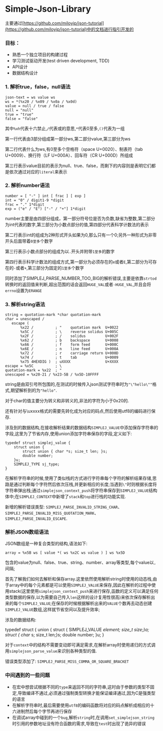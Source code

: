 # Simple-Json-Library

主要通过[https://github.com/miloyip/json-tutorial](https://github.com/miloyip/json-tutorial)中的文档进行指引开发的

### 目标：

- 熟悉一个独立项目的构建过程
- 学习测试驱动开发(test driven development, TDD)
- API设计
- 数据结构设计

### 1. 解析true，false，null语法

	json-text = ws value ws
	ws = *(%x20 / %x09 / %x0a / %x0d)
	value = null / true / false
	null = "null"
	true = "true"
	false = "false"

其中`%xh`代表十六禁止,`/`代表或的意思,`*`代表0至多,`()`代表为一组

第一行代表由3部分组成第一部分ws,第二部分value,第三部分为ws

第二行代表什么为ws,有0至多个空格符（space U+0020）、制表符（tab U+0009）、换行符（LF U+000A）、回车符（CR U+000D）所组成

第三行表示value目前的表示为null、true、false，而剩下的内容则是表明它们都是依次通过对应的`literal`来表示

### 2. 解析number语法

	number = [ "-" ] int [ frac ] [ exp ]
	int = "0" / digit1-9 *digit
	frac = "." 1*digit
	exp = ("e" / "E") ["-" / "+"] 1*digit

number主要是由四部分组成，第一部分符号位是否为负数,缺省为整数,第二部分为int代表的数字,第三部分为小数点部分的值,第四部分代表科学计数法的表示

第二行表示int的组成为2种形式开头如果为0,那么只有一个0;另外一种形式为非零开头后面带着`0至多`个数字

第三行表示小数点部分的组成为以`.`开头并附带`1至多`的数字

第四行表示科学计数法的组成方式,第一部分为必须存在的`e`或者`E`,第二部分为可存在的`-`或者`+`,第三部分为固定的`1至多`个数字

同时添加了SIMPLEJ_PARSE_NUMBER_TOO_BIG的解析错误,主要是依靠`strtod`转换时的返回值来判断,超出范围的话会返回`HUGE_VAL`或者`-HUGE_VAL`,并且会将`errno`设置为`ERANGE`

### 3. 解析string语法

	string = quotation-mark *char quotation-mark
	char = unescaped /
	   escape (
	       %x22 /          ; "    quotation mark  U+0022
	       %x5C /          ; \    reverse solidus U+005C
	       %x2F /          ; /    solidus         U+002F
	       %x62 /          ; b    backspace       U+0008
	       %x66 /          ; f    form feed       U+000C
	       %x6E /          ; n    line feed       U+000A
	       %x72 /          ; r    carriage return U+000D
	       %x74 /          ; t    tab             U+0009
	       %x75 4HEXDIG )  ; uXXXX                U+XXXX
	escape = %x5C          ; \
	quotation-mark = %x22  ; "
	unescaped = %x20-21 / %x23-5B / %x5D-10FFFF

string是由双引号所包围的,在测试的时候传入json测试字符串时为`"\"hello\""`格式,期望解析到的为`"hello"`.

对于char的值主要分为转义和非转义的,非法的字符为小于0x20的.

还有针对与\uxxxx格式的需要先转化成为对应的码点,然后使用utf8的编码进行保存.

涉及到的数据结构,在接收解析结果的数据结构`SIMPLEJ_VALUE`中添加保存字符串的字段,这里为了节省内存,使用union添加字符串保存的字段,定义如下:

	typedef struct simplej_value {
		struct union {
			struct union { char *s; size_t len; }s;
			double number;
		}u;
		SIMPLEJ_TYPE sj_type;
	}

在解析字符串的时候,使用了类似栈的方式进行字符串每个字符的解析结果存储,思路是通过判断每个字符然后依次压栈,并更新相应的长度;当遇到`\"`时则根据长度将字符串弹出栈;通过`simplejson_context_push`将字符串保存到`SIMPLEJ_VALUE`结构体中;在`SIMPLEJ_CONTEXT`中新增了`stack`和`top`进行栈的功能实现.

新增的解析错误类型: `SIMPLEJ_PARSE_INVALID_STRING_CHAR`、`SIMPLEJ_PARSE_INVALID_MISS_QUOTATION_MARK`、`SIMPLEJ_PARSE_INVALID_ESCAPE`.

### 解析JSON数组语法

JSON数组是一种复合类型的结构,语法如下:

	array = %x5B ws [ value *( ws %x2C ws value ) ] ws %x5D

包含的value为null、false、true、string、number、array等类型,每个value以`,`间隔;

首先了解我们如何去解析和保存array.这里依然使用解析string时使用的动态栈,由于array中的每个元素都是可以使用`SIMPLEJ_VALUE`来保存,因此在解析的过程中使用stack(这里使用`simplejson_context_push`来进行保存,函数的定义可以满足任何类型数据的保存,以为需要自己传入`len`这样的设计复用性很高)来依次保存解析出来的每个`SIMPLEJ_VALUE`;在保存的时候根据解析出来的`VALUE`个数再去动态创建`SIMPLEJ_VALUE`数组,这样就节省空间以及提升效率;

涉及的数据结构:

typedef struct {
	union {
		struct { SIMPLEJ_VALUE *element; size_t size;}a;
		struct { char* s; size_t len;}s;
		double number;
	}u;
}

对于`context`中的结构不需要变动即可满足需求,在解析array时使用递归的方式调用`simplejson_parse_value`来识别各种类型的值.

错误类型添加了: `SIMPLEJ_PARSE_MISS_COMMA_OR_SQUARE_BRACKET`

### 中间遇到的一些问题

- 在宏中想尝试根据不同的`type`来返回不同的字符串,这时由于参数的类型不固定,导致编译不通过,必须通过强制类型转换才能保证编译通过,因为C是强类型的语言
- 在解析字符串时,最后需要使用`utf8`的编码函数将对应的码点解析成相应的十六进制然后每个字节再进行保存
- 在调试array中碰到的一个`bug`,解析`string`时,在调用`set_simplejson_string`时引用的参数地址没有符合函数的需求,导致在`test`时出现了诡异的错误
